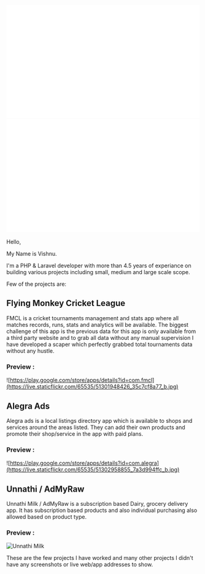 ![GitHub stats](https://raw.githubusercontent.com/vishnu8742/github-stats-transparent/output/generated/overview.svg)
![Top Langs](https://raw.githubusercontent.com/vishnu8742/github-stats-transparent/output/generated/languages.svg)

Hello,

My Name is Vishnu. 

I'm a PHP & Laravel developer with more than 4.5 years of experiance on building various projects including small, medium and large scale scope.

Few of the projects are:

## Flying Monkey Cricket League

FMCL is a cricket tournaments management and stats app where all matches records, runs, stats and analytics will be available. The biggest challenge of this app is the previous data for this app is only available from a third party website and to grab all data without any manual supervision I have developed a scaper which perfectly grabbed total tournaments data without any hustle.

### Preview : 

![https://play.google.com/store/apps/details?id=com.fmcl](https://live.staticflickr.com/65535/51301948426_35c7cf8a77_b.jpg)

## Alegra Ads

Alegra ads is a local listings directory app which is available to shops and services around the areas listed. They can add their own products and promote their shop/service in the app with paid plans. 

### Preview : 

![https://play.google.com/store/apps/details?id=com.alegra](https://live.staticflickr.com/65535/51302958855_7a3d994ffc_b.jpg)

## Unnathi / AdMyRaw

Unnathi Milk / AdMyRaw is a subscription based Dairy, grocery delivery app. It has subscription based products and also individual purchasing also allowed based on product type. 

### Preview : 

![Unnathi Milk](https://live.staticflickr.com/65535/51301202592_b6198c92c8_b.jpg)

These are the few projects I have worked and many other projects I didn't have any screenshots or live web/app addresses to show. 

